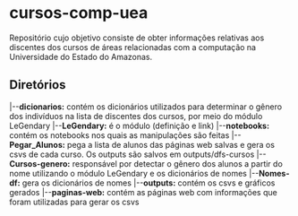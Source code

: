 # cursos-comp-uea
Repositório cujo objetivo consiste de obter informações relativas aos discentes dos cursos de áreas relacionadas com a computação na Universidade do Estado do Amazonas.

## Diretórios

|--**dicionarios:** contém os dicionários utilizados para determinar o gênero dos indivíduos na lista de discentes dos cursos, por meio do módulo LeGendary
|--**LeGendary:** é o módulo (definição e link)
|--**notebooks:** contém os notebooks nos quais as manipulações são feitas
   |--**Pegar_Alunos:** pega a lista de alunos das páginas web salvas e gera os csvs de cada curso. Os outputs são salvos em outputs/dfs-cursos
   |--**Cursos-genero:** responsável por detectar o gênero dos alunos a partir do nome utilizando o módulo LeGendary e os dicionários de nomes
   |--**Nomes-df:** gera os dicionários de nomes
|--**outputs:** contém os csvs e gráficos gerados
|--**paginas-web:** contém as páginas web com informações que foram utilizadas para gerar os csvs


